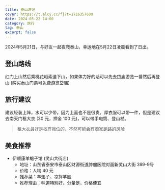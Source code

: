 ```yaml
---
title: 泰山游记
cover: https://t.alcy.cc/fj?t=1716357600
date: 2024-05-22 14:00
category: 旅行
tag: 泰山
excerpt: false
---
```


2024年5月21日，与好友一起夜爬泰山，幸运地在5月22日凌晨看到了日出。

## 登山路线

红门上山然后乘桃花峪索道下山，如果体力好的话可以先去岱庙游览一番然后再登山 (购买泰山门票可免费游览岱庙)

## 旅行建议

建议轻装上阵，水可以少带，因为上面也不是很贵，厚衣服可以带一件，但是建议去南天门租大衣 (30 元，押金 100 元)，可以带手电筒、登山杖。

> 租大衣最好是找有摊位的，不然可能会有商家跑路的风险

## 美食推荐

+ 伊顺康羊蝎子馆 (灵山大街店)
    - 地址：山东省泰安市泰山区财源街道肿瘤医院对面新灵山大街 369-9号
    - 价格：人均 40 元
    - 推荐菜：羊蝎子、凉拌羊脸
    - 推荐理由：味道特别好，分量足，价格便宜
